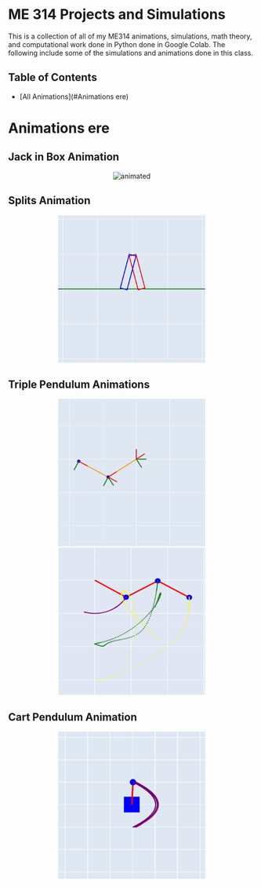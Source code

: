# ME 314 Projects and Simulations 

This is a collection of all of my ME314 animations, simulations, math theory, and computational work done in Python done in Google Colab. The following include some of the simulations and animations done in this class. 

## Table of Contents

- [All Animations](#Animations ere)

# Animations ere

## Jack in Box Animation

<p align="center">
  <img src="https://github.com/oscardepp/ME314/blob/main/videos/jackinbox.gif" alt="animated"  width="300" height="300" / >
</p>

## Splits Animation

<p align="center">
  <img src="https://github.com/oscardepp/ME314/blob/main/videos/splitsanimation.gif" alt="animated"  width="300" height="300" / >
</p>

## Triple Pendulum Animations

<p align="center">
  <img src="https://github.com/oscardepp/ME314/blob/main/videos/triplependulum.gif" alt="animated"  width="300" height="300" /> <img src="https://github.com/oscardepp/ME314/blob/main/videos/triplependulumconstrained.gif" alt="animated"  width="300" height="300" />
  </p>

## Cart Pendulum Animation

<p align="center">
  <img src="https://github.com/oscardepp/ME314/blob/main/videos/cartpendulum.gif" alt="animated"  width="300" height="300" / >
</p>





